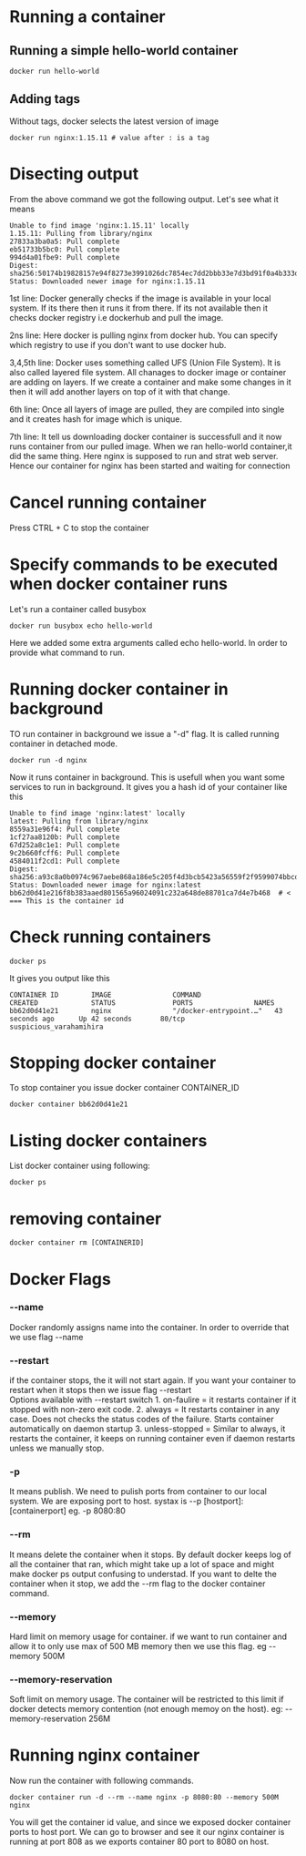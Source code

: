 # Running a container

## Running a simple hello-world container
```
docker run hello-world
```

## Adding tags
Without tags, docker selects the latest version of image
```
docker run nginx:1.15.11 # value after : is a tag
```

# Disecting output
From the above command we got the following output. Let's see what it means
```
Unable to find image 'nginx:1.15.11' locally
1.15.11: Pulling from library/nginx
27833a3ba0a5: Pull complete 
eb51733b5bc0: Pull complete 
994d4a01fbe9: Pull complete 
Digest: sha256:50174b19828157e94f8273e3991026dc7854ec7dd2bbb33e7d3bd91f0a4b333d
Status: Downloaded newer image for nginx:1.15.11
```

1st line: Docker generally checks if the image is available in your local system. If its there then it runs it from there. If its not available then it checks docker registry i.e dockerhub and pull the image. 

2ns line: Here docker is pulling nginx from docker hub. You can specify which registry to use if you don't want to use docker hub.

3,4,5th line: Docker uses something called UFS (Union File System). It is also called layered file system. All chanages to docker image or container are adding on layers. If we create a container and make some changes in it then it will add another layers on top of it with that change.

6th line: Once all layers of image are pulled, they are compiled into single and it creates hash for image which is unique.

7th line: It tell us downloading docker container is successfull and it now runs container from our pulled image. When we ran hello-world container,it did the same thing. Here nginx is supposed to run and strat web server. Hence our container for nginx has been started and waiting for connection

# Cancel running container
Press CTRL + C to stop the container

# Specify commands to be executed when docker container runs
Let's run a container called busybox
```
docker run busybox echo hello-world
```

Here we added some extra arguments called echo hello-world. In order to provide what command to run.

# Running docker container in background
TO run container in background we issue a "-d" flag. It is called running container in detached mode.
```
docker run -d nginx
```
Now it runs container in background. This is usefull when you want some services to run in background. It gives you a hash id of your container like this
```
Unable to find image 'nginx:latest' locally
latest: Pulling from library/nginx
8559a31e96f4: Pull complete 
1cf27aa8120b: Pull complete 
67d252a8c1e1: Pull complete 
9c2b660fcff6: Pull complete 
4584011f2cd1: Pull complete 
Digest: sha256:a93c8a0b0974c967aebe868a186e5c205f4d3bcb5423a56559f2f9599074bbcd
Status: Downloaded newer image for nginx:latest
bb62d0d41e216f8b383aaed801565a96024091c232a648de88701ca7d4e7b468  # < === This is the container id
```

# Check running containers
```
docker ps
```
It gives you output like this
```
CONTAINER ID        IMAGE               COMMAND                  CREATED             STATUS              PORTS               NAMES
bb62d0d41e21        nginx               "/docker-entrypoint.…"   43 seconds ago      Up 42 seconds       80/tcp              suspicious_varahamihira
```

# Stopping docker container
To stop container you issue docker container CONTAINER_ID
```
docker container bb62d0d41e21
```

# Listing docker containers
List docker container using following:
```
docker ps
```

# removing container
```
docker container rm [CONTAINERID]
```

# Docker Flags
### --name
Docker randomly assigns name into the container. In order to override that we use flag --name

### --restart
if the container stops, the it will not start again. If you want your container to restart when it stops then we issue flag --restart <br>
Options available with --restart switch
	1. on-faulire = it restarts container if it stopped with non-zero exit code.
	2. always = It restarts container in any case. Does not checks the status codes of the failure. Starts container automatically on daemon startup
	3. unless-stopped =  Similar to always, it restarts the container, it keeps on running container even if daemon restarts unless we manually stop.

### -p 
It means publish. We need to pulish ports from container to our local system. We are exposing port to host. systax is --p [hostport]:[containerport] eg. -p 8080:80

### --rm
It means delete the container when it stops. By default docker keeps log of all the container that ran, which might take up a lot of space and might make docker ps output confusing to understad. If you want to delte the container when it stop, we add the --rm flag to the docker container command.

### --memory
Hard limit on memory usage for container. if we want to run container and allow it to only use max of 500 MB memory then we use this flag. eg --memory 500M

### --memory-reservation
Soft limit on memory usage. The container will be restricted to this limit if docker detects memory contention (not enough memoy on the host). eg: --memory-reservation 256M

# Running nginx container
Now run the container with following commands.
```
docker container run -d --rm --name nginx -p 8080:80 --memory 500M nginx
```
You will get the container id value, and since we exposed docker container ports to host port. We can go to browser and see it our nginx container is running at port 808 as we exports container 80 port to 8080 on host.